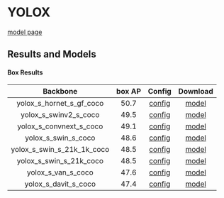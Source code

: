 # YOLOX

[model page](https://github.com/open-mmlab/mmdetection/blob/3.x/configs/yolox/README.md)

## Results and Models

#### Box Results

|          Backbone          | box AP |                 Config                  |                                                             Download                                                             |
| :------------------------: | :----: | :-------------------------------------: | :------------------------------------------------------------------------------------------------------------------------------: |
|  yolox_s_hornet_s_gf_coco  |  50.7  |  [config](yolox_s_hornet_s_gf_coco.py)  |      [model](https://github.com/okotaku/dethub-weights/releases/download/v0.1.1cocoyolox/yolox_s_hornet_s_gf-2ecf8a13.pth)       |
|   yolox_s_swinv2_s_coco    |  49.5  |   [config](yolox_s_swinv2_s_coco.py)    |        [model](https://github.com/okotaku/dethub-weights/releases/download/v0.1.1cocoyolox/yolox_s_swinv2_s-61f8b085.pth)        |
|  yolox_s_convnext_s_coco   |  49.1  |  [config](yolox_s_convnext_s_coco.py)   |       [model](https://github.com/okotaku/dethub-weights/releases/download/v0.1.1cocoyolox/yolox_s_convnext_s-5a406004.pth)       |
|    yolox_s_swin_s_coco     |  48.6  |    [config](yolox_s_swin_s_coco.py)     |         [model](https://github.com/okotaku/dethub-weights/releases/download/v0.1.1cocoyolox/yolox_s_swin_s-19d4228f.pth)         |
| yolox_s_swin_s_21k_1k_coco |  48.5  | [config](yolox_s_swin_s_21k_1k_coco.py) | [model](https://github.com/okotaku/dethub-weights/releases/download/v0.1.1cocoyoloxswin/yolox_s_swin_s_21k_1k_coco-ab6939d5.pth) |
|  yolox_s_swin_s_21k_coco   |  48.5  |  [config](yolox_s_swin_s_21k_coco.py)   |  [model](https://github.com/okotaku/dethub-weights/releases/download/v0.1.1cocoyoloxswin/yolox_s_swin_s_21k_coco-2146be33.pth)   |
|     yolox_s_van_s_coco     |  47.6  |     [config](yolox_s_van_s_coco.py)     |         [model](https://github.com/okotaku/dethub-weights/releases/download/v0.1.1cocoyolox/yolox_s_van_s-248de52f.pth)          |
|    yolox_s_davit_s_coco    |  47.4  |    [config](yolox_s_davit_s_coco.py)    |        [model](https://github.com/okotaku/dethub-weights/releases/download/v0.1.1cocoyolox/yolox_s_davit_s-c40f7b05.pth)         |

